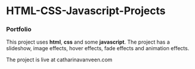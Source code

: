 # HTML-CSS-Javascript-Projects
 
<h3 id="sts">Portfolio</h3>
<p>This project uses <strong>html</strong>, <strong>css</strong> and some <strong>javascript</strong>. The project has a slideshow, image effects, hover effects, fade effects and animation effects.</p>
<p>The project is live at catharinavanveen.com</p>
